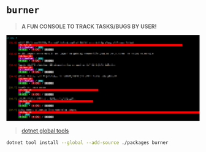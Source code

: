 ﻿# `burner`
> **A FUN CONSOLE TO TRACK TASKS/BUGS BY USER!**

![Snapshot](Snapshot.png)

> [dotnet global tools](https://docs.microsoft.com/en-us/dotnet/core/tools/global-tools)

```bash
dotnet tool install --global --add-source ./packages burner
```
